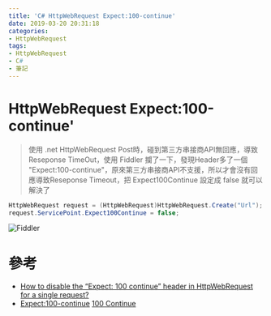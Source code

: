 ```yaml
---
title: 'C# HttpWebRequest Expect:100-continue'
date: 2019-03-20 20:31:18
categories:
- HttpWebRequest
tags:
- HttpWebRequest
- C#
- 筆記
---
```


# HttpWebRequest Expect:100-continue'

> 使用 .net HttpWebRequest Post時，碰到第三方串接商API無回應，導致 Reseponse TimeOut，使用 Fiddler 攔了一下，發現Header多了一個 "Expect:100-continue"，原來第三方串接商API不支援，所以才會沒有回應導致Reseponse Timeout，把 Expect100Continue 設定成  false 就可以解決了

```C#
HttpWebRequest request = (HttpWebRequest)HttpWebRequest.Create("Url");
request.ServicePoint.Expect100Continue = false;
```

![Fiddler](https://i.imgur.com/v9iKHBX.png)

# 參考

* [How to disable the “Expect: 100 continue” header in HttpWebRequest for a single request?](https://stackoverflow.com/questions/14063327/how-to-disable-the-expect-100-continue-header-in-httpwebrequest-for-a-single)
* [Expect:100-continue](https://developer.mozilla.org/zh-CN/docs/Web/HTTP/Status/100)
[100 Continue
](http://www.laruence.com/2011/01/20/1840.html)